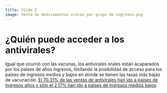 ```yaml
---
title: Slide 2
image: Venta de medicamentos orales por grupo de ingresos.png
---
```


# ¿Quién puede acceder a los antivirales?
Igual que ocurrió con las vacunas, los antivirales orales están acaparados por los países de altos ingresos, limitando la posibilidad de acceso para los países de ingresos medios y bajos en donde se tienen las tasas más bajas de vacunación. [El 70.31% de las ventas de antivirales han ido a países de Ingresos altos y sólo el 2.17% han ido a países de ingresos medios bajos](https://launchandscalefaster.org/covid-19/therapeutics).
